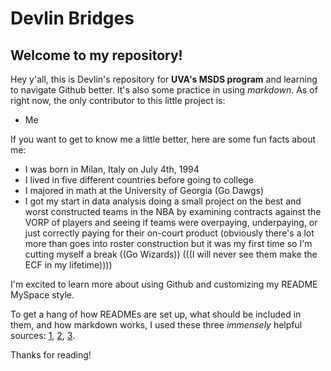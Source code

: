 # Devlin Bridges

## Welcome to my repository!

Hey y'all, this is Devlin's repository for **UVA's MSDS program** and learning to navigate Github better. It's also some practice in using *markdown*.
As of right now, the only contributor to this little project is:
- Me

If you want to get to know me a little better, here are some fun facts about me:
- I was born in Milan, Italy on July 4th, 1994
- I lived in five different countries before going to college
- I majored in math at the University of Georgia (Go Dawgs)
- I got my start in data analysis doing a small project on the best and worst constructed teams in the NBA by examining contracts against the VORP of players and seeing if teams were overpaying, underpaying, or just correctly paying for their on-court product (obviously there's a lot more than goes into roster construction but it was my first time so I'm cutting myself a break ((Go Wizards)) (((I will never see them make the ECF in my lifetime))))

I'm excited to learn more about using Github and customizing my README MySpace style.

To get a hang of how READMEs are set up, what should be included in them, and how markdown works, I used these three *immensely* helpful sources: [1](https://docs.github.com/en/repositories/managing-your-repositorys-settings-and-features/customizing-your-repository/about-readmes), [2](https://commonmark.org/help/), [3](https://www.reddit.com/r/github/comments/jzh96b/how_to_build_creative_readme_for_your_github/).

Thanks for reading!
